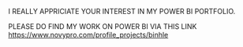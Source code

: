 I REALLY APPRICIATE YOUR INTEREST IN MY POWER BI PORTFOLIO.

PLEASE DO FIND MY WORK ON POWER BI VIA THIS LINK
https://www.novypro.com/profile_projects/binhle
